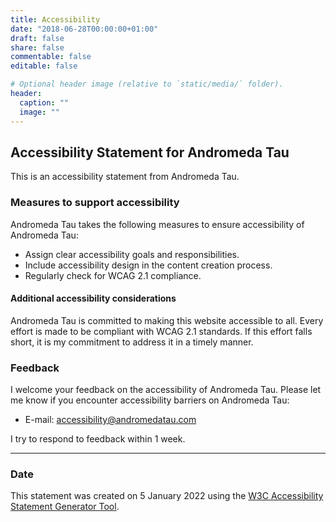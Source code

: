 ```yaml
---
title: Accessibility
date: "2018-06-28T00:00:00+01:00"
draft: false
share: false
commentable: false
editable: false

# Optional header image (relative to `static/media/` folder).
header:
  caption: ""
  image: ""
---
```



<!DOCTYPE html>
<h2>Accessibility Statement for <span class="basic-information website-name">Andromeda Tau</span></h2>
<p>
	This is an accessibility statement from <span class="basic-information organization-name">Andromeda Tau</span>.
</p>
<h3>Measures to support accessibility</h3>
<p>
	<span class="basic-information organization-name">Andromeda Tau</span>
	takes the following measures to ensure accessibility of
	<span class="basic-information website-name">Andromeda Tau</span>:
</p>
<ul class="organizational-effort accessibility-measures">
	<li>Assign clear accessibility goals and responsibilities.</li>
	<li>Include accessibility design in the content creation process.</li>
	<li>Regularly check for WCAG 2.1 compliance.</li>
</ul>
<h4>Additional accessibility considerations</h4>
<p class="basic-information conformance-additions">Andromeda Tau is committed to making this website accessible to all. Every effort is made to be compliant with WCAG 2.1 standards. If this effort falls short, it is my commitment to address it in a timely manner.</p>
<h3>Feedback</h3>
<p>
	I welcome your feedback on the accessibility of
	<span class="basic-information website-name">Andromeda Tau</span>.
	Please let me know if you encounter accessibility barriers on
	<span class="basic-information website-name">Andromeda Tau</span>:
</p>
<ul class="basic-information feedback h-card">
	<li>
	E-mail:
	<a class="email u-email" href="mailto:accessibility@andromedatau.comaccessibility@andromedatau.comaccessibility@andromedatau.comaccessibility@andromedatau.comaccessibility@andromedatau.comaccessibility@andromedatau.comaccessibility@andromedatau.comaccessibility@andromedatau.comaccessibility@andromedatau.com">accessibility@andromedatau.com</a>
</li>
</ul>
<p>
	I try to respond to feedback within <span class="feedback responsetime">1 week</span>.
</p>
<hr noshade="noshade">
<h3>Date</h3>
<p>
	This statement was created on
	<span class="basic-information statement-created-date">5 January 2022</span>
	using the <a href="https://www.w3.org/WAI/planning/statements/">W3C Accessibility Statement Generator Tool</a>.
</p>